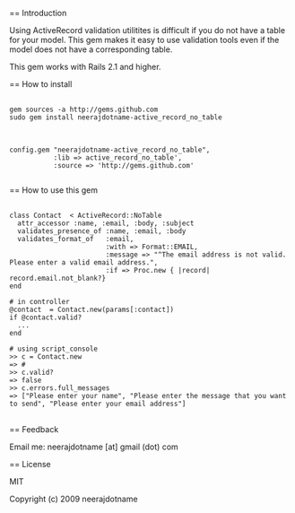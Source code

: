 == Introduction

Using ActiveRecord validation utilitites is difficult if you do not have a table for your model. This gem makes it easy to use validation tools even if the model does not have a corresponding table. 

This gem works with Rails 2.1 and higher.

== How to install

<pre>
  <code>
gem sources -a http://gems.github.com
sudo gem install neerajdotname-active_record_no_table
  </code>
</pre>

<pre>
  <code>
config.gem "neerajdotname-active_record_no_table", 
           :lib => active_record_no_table',
           :source => 'http://gems.github.com'                                        
  </code>
</pre>


== How to use this gem

<pre>
  <code>
class Contact  < ActiveRecord::NoTable
  attr_accessor :name, :email, :body, :subject
  validates_presence_of :name, :email, :body
  validates_format_of   :email,     
                        :with => Format::EMAIL,
                        :message => "^The email address is not valid. Please enter a valid email address.",
                        :if => Proc.new { |record| record.email.not_blank?}   
end

# in controller
@contact  = Contact.new(params[:contact])
if @contact.valid?
  ...
end

# using script_console
>> c = Contact.new
=> #<Contact:0x39a966c>
>> c.valid?
=> false
>> c.errors.full_messages
=> ["Please enter your name", "Please enter the message that you want to send", "Please enter your email address"]
</code>
</pre>  

== Feedback

Email me: neerajdotname [at] gmail (dot) com

== License

MIT

Copyright (c) 2009 neerajdotname
